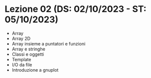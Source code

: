 # Lezione 02 (DS: 02/10/2023 - ST: 05/10/2023)

- Array
- Array 2D
- Array insieme a puntatori e funzioni
- Array e stringhe
- Classi e oggetti
- Template
- I/O da file
- Introduzione a gnuplot
